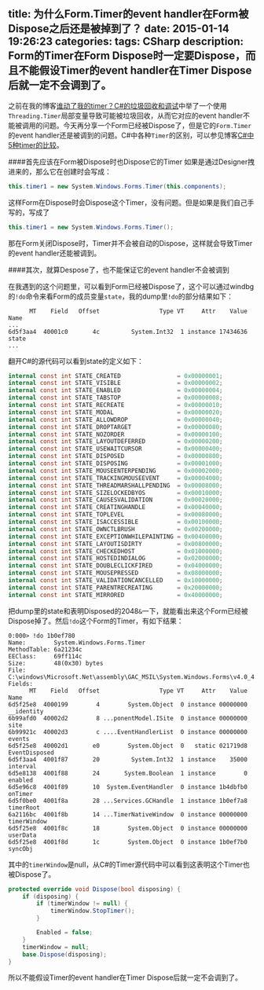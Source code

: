 title: 为什么Form.Timer的event handler在Form被Dispose之后还是被掉到了？
date: 2015-01-14 19:26:23
categories:
tags: CSharp
description: Form的Timer在Form Dispose时一定要Dispose，而且不能假设Timer的event handler在Timer Dispose后就一定不会调到了。
---

之前在我的博客[谁动了我的timer？C#的垃圾回收和调试](/2013/06/20/where-is-my-timer-csharp-gc/)中举了一个使用`Threading.Timer`局部变量导致可能被垃圾回收，从而它对应的event handler不能被调用的问题。今天再分享一个Form已经被Dispose了，但是它的`Form.Timer`的event handler还是被调到的问题。C#中各种`Timer`的区别，可以参见博客[C#中5种timer的比较](/2013/07/09/compare-of-5-timers-in-csharp/)。

####首先应该在Form被Dispose时也Dispose它的Timer
如果是通过Designer拽进来的，那么它在创建时会写成：
```c#
this.timer1 = new System.Windows.Forms.Timer(this.components);
```

这样Form在Dispose时会Dispose这个Timer，没有问题。但是如果是我们自己手写的，写成了
```c#
this.timer1 = new System.Windows.Forms.Timer();
```
那在Form关闭Dispose时，Timer并不会被自动的Dispose，这样就会导致Timer的event handler还能被调到。

####其次，就算Despose了，也不能保证它的event handler不会被调到

在我遇到的这个问题里，可以看到Form已经被Dispose了，这个可以通过windbg的`!do`命令来看Form的成员变量`state`，我的dump里`!do`的部分结果如下：

```
      MT    Field   Offset                 Type VT     Attr    Value Name
...
6d5f3aa4  40001c0       4c         System.Int32  1 instance 17434636 state
...
```

翻开C#的源代码可以看到state的定义如下：
```c#
internal const int STATE_CREATED                = 0x00000001;
internal const int STATE_VISIBLE                = 0x00000002;
internal const int STATE_ENABLED                = 0x00000004;
internal const int STATE_TABSTOP                = 0x00000008;
internal const int STATE_RECREATE               = 0x00000010;
internal const int STATE_MODAL                  = 0x00000020;
internal const int STATE_ALLOWDROP              = 0x00000040;
internal const int STATE_DROPTARGET             = 0x00000080;
internal const int STATE_NOZORDER               = 0x00000100;
internal const int STATE_LAYOUTDEFERRED         = 0x00000200;
internal const int STATE_USEWAITCURSOR          = 0x00000400;
internal const int STATE_DISPOSED               = 0x00000800;
internal const int STATE_DISPOSING              = 0x00001000;
internal const int STATE_MOUSEENTERPENDING      = 0x00002000;
internal const int STATE_TRACKINGMOUSEEVENT     = 0x00004000;
internal const int STATE_THREADMARSHALLPENDING  = 0x00008000;
internal const int STATE_SIZELOCKEDBYOS         = 0x00010000;
internal const int STATE_CAUSESVALIDATION       = 0x00020000;
internal const int STATE_CREATINGHANDLE         = 0x00040000;
internal const int STATE_TOPLEVEL               = 0x00080000;
internal const int STATE_ISACCESSIBLE           = 0x00100000;
internal const int STATE_OWNCTLBRUSH            = 0x00200000;
internal const int STATE_EXCEPTIONWHILEPAINTING = 0x00400000;
internal const int STATE_LAYOUTISDIRTY          = 0x00800000;
internal const int STATE_CHECKEDHOST            = 0x01000000;
internal const int STATE_HOSTEDINDIALOG         = 0x02000000;
internal const int STATE_DOUBLECLICKFIRED       = 0x04000000;
internal const int STATE_MOUSEPRESSED           = 0x08000000;
internal const int STATE_VALIDATIONCANCELLED    = 0x10000000;
internal const int STATE_PARENTRECREATING       = 0x20000000;
internal const int STATE_MIRRORED               = 0x40000000;
```

把dump里的state和表明Disposed的2048`&`一下，就能看出来这个Form已经被Dispose掉了。然后`!do`这个Form的Timer，有如下结果：

```
0:000> !do 1b0ef780 
Name:        System.Windows.Forms.Timer
MethodTable: 6a21234c
EEClass:     69ff114c
Size:        48(0x30) bytes
File:        C:\windows\Microsoft.Net\assembly\GAC_MSIL\System.Windows.Forms\v4.0_4.0.0.0__b77a5c561934e089\System.Windows.Forms.dll
Fields:
      MT    Field   Offset                 Type VT     Attr    Value Name
6d5f25e8  4000199        4        System.Object  0 instance 00000000 __identity
6b99afd0  40002d2        8 ...ponentModel.ISite  0 instance 00000000 site
6b99921c  40002d3        c ....EventHandlerList  0 instance 00000000 events
6d5f25e8  40002d1       e0        System.Object  0   static 021719d8 EventDisposed
6d5f3aa4  4001f87       20         System.Int32  1 instance    35000 interval
6d5e8138  4001f88       24       System.Boolean  1 instance        0 enabled
6d5e96c8  4001f89       10  System.EventHandler  0 instance 1b4dbfb0 onTimer
6d5f0be0  4001f8a       28 ...Services.GCHandle  1 instance 1b0ef7a8 timerRoot
6a2116bc  4001f8b       14 ...TimerNativeWindow  0 instance 00000000 timerWindow
6d5f25e8  4001f8c       18        System.Object  0 instance 00000000 userData
6d5f25e8  4001f8d       1c        System.Object  0 instance 1b0ef7b0 syncObj
```

其中的`timerWindow`是null，从C#的Timer源代码中可以看到这表明这个Timer也被Dispose了。

```c#
protected override void Dispose(bool disposing) {
	if (disposing) {                
		if (timerWindow != null) {
			timerWindow.StopTimer();                    
		}

		Enabled = false;
	}
	timerWindow = null;
	base.Dispose(disposing);
}
```

所以不能假设Timer的event handler在Timer Dispose后就一定不会调到了。